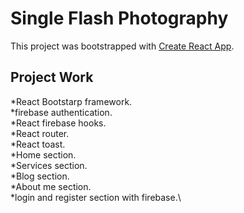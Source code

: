 # Single Flash Photography

This project was bootstrapped with [Create React App](https://github.com/facebook/create-react-app).

## Project Work
*React Bootstarp framework.\
*firebase authentication.\
*React firebase hooks.\
*React router.\
*React toast.\
*Home section.\
*Services section.\
*Blog section.\
*About me section.\
*login and register section with firebase.\
